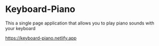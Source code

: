 # Keyboard-Piano
This a single page application that allows you to play piano sounds with your keyboard

https://keyboard-piano.netlify.app

